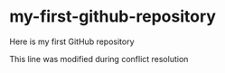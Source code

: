 # my-first-github-repository
Here is my first GitHub repository

This line was modified during conflict resolution
